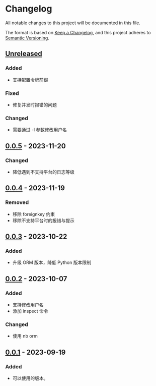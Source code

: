 # Changelog

All notable changes to this project will be documented in this file.

The format is based on [Keep a Changelog](https://keepachangelog.com/zh-CN/1.0.0/),
and this project adheres to [Semantic Versioning](https://semver.org/lang/zh-CN/spec/v2.0.0.html).

## [Unreleased]

### Added

- 支持配置令牌前缀

### Fixed

- 修复并发时报错的问题

### Changed

- 需要通过 -l 参数修改用户名

## [0.0.5] - 2023-11-20

### Changed

- 降低遇到不支持平台的日志等级

## [0.0.4] - 2023-11-19

### Removed

- 移除 foreignkey 约束
- 移除不支持平台时的报错与提示

## [0.0.3] - 2023-10-22

### Added

- 升级 ORM 版本，降低 Python 版本限制

## [0.0.2] - 2023-10-07

### Added

- 支持修改用户名
- 添加 inspect 命令

### Changed

- 使用 nb orm

## [0.0.1] - 2023-09-19

### Added

- 可以使用的版本。

[unreleased]: https://github.com/he0119/nonebot-plugin-user/compare/v0.0.5...HEAD
[0.0.5]: https://github.com/he0119/nonebot-plugin-user/compare/v0.0.4...v0.0.5
[0.0.4]: https://github.com/he0119/nonebot-plugin-user/compare/v0.0.3...v0.0.4
[0.0.3]: https://github.com/he0119/nonebot-plugin-user/compare/v0.0.2...v0.0.3
[0.0.2]: https://github.com/he0119/nonebot-plugin-user/compare/v0.0.1...v0.0.2
[0.0.1]: https://github.com/he0119/nonebot-plugin-user/releases/tag/v0.0.1
